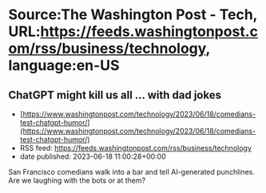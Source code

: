 # Source:The Washington Post - Tech, URL:https://feeds.washingtonpost.com/rss/business/technology, language:en-US

## ChatGPT might kill us all ... with dad jokes
 - [https://www.washingtonpost.com/technology/2023/06/18/comedians-test-chatgpt-humor/](https://www.washingtonpost.com/technology/2023/06/18/comedians-test-chatgpt-humor/)
 - RSS feed: https://feeds.washingtonpost.com/rss/business/technology
 - date published: 2023-06-18 11:00:28+00:00

San Francisco comedians walk into a bar and tell AI-generated punchlines. Are we laughing with the bots or at them?

